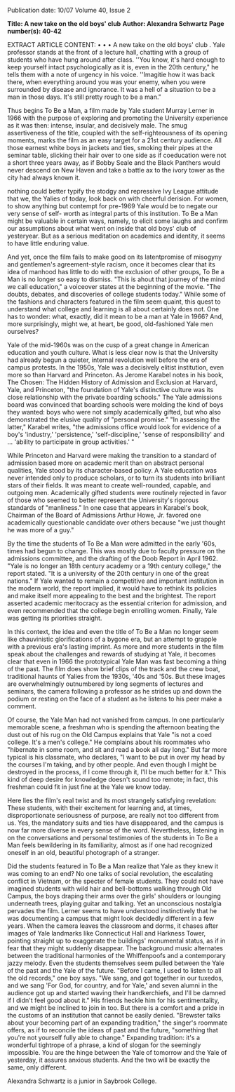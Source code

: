 Publication date: 10/07
Volume 40, Issue 2

**Title: A new take on the old boys' club**
**Author: Alexandra Schwartz**
**Page number(s): 40-42**

EXTRACT ARTICLE CONTENT:
• • 
• 
A new take on the old boys' club . 
Yale professor stands at the 
front of a lecture hall, chatting 
with a group of students who 
have hung around after class. ''You know, 
it's hard enough to keep yourself intact 
psychologically as it is, even in the 20th 
century," he tells them with a note of 
urgency in his voice. ''Imagitie how it 
was back there, when everything around 
you was your enemy, when you were 
surrounded by disease and ignorance. It 
was a hell of a situation to be a man in 
those days. It's still pretty rough to be a 
man." 

Thus begins To Be a Man, a film 
made by Yale student Murray Lerner in 
1966 with the purpose of exploring and 
promoting the University experience as it 
was then: intense, insular, and decisively 
male. The smug assertiveness of the title, 
coupled with the self-righteousness of its 
opening moments, marks the film as an 
easy target for a 21st century audience. All 
those earnest white boys in jackets and 
ties, smoking their pipes at the seminar 
table, slicking their hair over to one side 
as if coeducation were not a short three 
years away, as if Bobby Seale and the 
Black Panthers would never descend on 
New Haven and take a battle ax to the 
ivory tower as the city had always known 
it. 

nothing could better typify the stodgy 
and repressive Ivy League attitude that 
we, the Yalies of today, look back on with 
cheerful derision. For women, to show 
anything but contempt for pre-1969 Yale 
would be to negate our very sense of self-
worth as integral parts of this institution. 
To Be a Man might be valuable in certain 
ways, 
namely, to elicit some laughs and 
confirm our assumptions about what 
went on inside that old boys' club of 
yesteryear. But as a serious meditation on 
academics and identity, it seems to have 
little enduring value. 

And yet, once the film fails to make 
good on its latentpromise of misogyny and 
gentlemen's agreement-style racism, once 
it becomes clear that its idea of manhood 
has little to do with the exclusion of other 
groups, To Be a Man is no longer so easy 
to dismiss. "This is ahout that journey of 
the mind we call education," a voiceover 
states at the beginning of the movie. 
"The doubts, debates, and discoveries 
of college students today." While some 
of the fashions and characters featured 
in the film seem quaint, this quest to 
understand what college and learning 
is all about certainly does not. One has 
to wonder: what, exactly, did it mean to 
be a man at Yale in 1966? And, more 
surprisingly, might we, at heart, be good, 
old-fashioned Yale men ourselves? 

Yale of the mid-1960s was on the 
cusp of a great change in American 
education and youth culture. What is less 
clear now is that the University had already 
begun a quieter, internal revolution well 
before the era of campus protests. In 
the 1950s, Yale was a decisively elitist 
institution, even more so than Harvard 
and Princeton. As Jerome Karabel notes 
in his book, The Chosen: The Hidden History 
of Admission and Exclusion at Harvard, Yale, 
and Princeton, "the foundation of Yale's 
distinctive culture was its close relationship 
with the private boarding schools." The 
Yale admissions board was convinced 
that boarding schools were molding the 
kind of boys they wanted: boys who were 
not simply academically gifted, but who 
also demonstrated the elusive quality of 
"personal promise." "In assessing the 
latter," Karabel writes, "the admissions 
office would look for evidence of a boy's 
'industry,' 'persistence,' 'self-discipline,' 
'sense of responsibility' and ... 'ability to 
participate in group activities.' " 

While Princeton and Harvard were 
making the transition to a standard of 
admission based more on academic merit 
than on abstract personal qualities, Yale 
stood by its character-based policy. A 
Yale education was never intended only to 
produce scholars, or to turn its students 
into brilliant stars of their fields. It was 
meant to create well-rounded, capable, 
and outgoing men. Academically gifted 
students were routinely rejected in favor 
of those who seemed to better represent 
the University's rigorous standards of 
"manliness." In one case that appears in 
Karabel's book, Chairman of the Board 
of Admissions Arthur Howe, Jr. favored 
one academically questionable candidate 
over others because "we just thought he 
was more of a guy." 

By the time the students of To Be a 
Man were admitted in the early '60s, 
times had begun to change. This was 
mostly due to faculty pressure on the 
admissions committee, and the drafting 
of the Doob Report in April 1962. "Yale 
is no longer an 18th century academy or 
a 19th century college," the report stated. 
"It is a university of the 20th century in 
one of the great nations." If Yale wanted 
to remain a competitive and important 
institution in the modern world, the 
report implied, it would have to rethink its 
policies and make itself more appealing 
to the best and the brightest. The report 
asserted academic meritocracy as the 
essential criterion for admission, and 
even recommended that the college begin 
enrolling women. Finally, Yale was getting 
its priorities straight. 

In this context, the idea and even the 
title of To Be a Man no longer seem like 
chauvinistic glorifications of a bygone 
era, but an attempt to grapple with a 
previous era's lasting imprint. As more 
and more students in the film speak about 
the challenges and rewards of studying at 
Yale, it becomes clear that even in 1966 the 
prototypical Yale Man was fast becoming 
a thing of the past. The film does show 
brief clips of the track and the crew boat, 
traditional haunts of Yalies from the 
1930s, '40s and '50s. But these images are 
overwhelmingly outnumbered by long 
segments of lectures and seminars, the 
camera following a professor as he strides 
up and down the podium or resting on 
the face of a student as he listens to his 
peer make a comment. 

Of course, the Yale Man had not 
vanished from campus. In one particularly 
memorable scene, a freshman who is 
spending the afternoon beating the 
dust out of his rug on the Old Campus 
explains that Yale "is not a coed college. 
It's a men's college." He complains 
about his roommates who "hibernate 
in some room, and sit and read a book 
all day long." But far more typical is his 
classmate, who declares, "I want to be 
put in over my head by the courses I'm 
taking, and by other people. And even 
though I might be destroyed in the 
process, if I come through it, I'll be much 
better for it." This kind of deep desire for 
knowledge doesn't sound too remote; in 
fact, this freshman could fit in just fine at 
the Yale we know today. 

Here lies the film's real twist and 
its most strangely satisfying revelation: 
These students, with their excitement for 
learning and, at times, disproportionate 
seriousness of purpose, are really not too 
different from us. Yes, the mandatory 
suits and ties have disappeared, and the 
campus is now far more diverse in every 
sense of the word. Nevertheless, listening 
in on the conversations and personal 
testimonies of the students in To Be a 
Man feels bewildering in its familiarity, 
almost as if one had recognized oneself 
in an old, beautiful photograph of a 
stranger. 

Did the students featured in To Be a 
Man realize that Yale as they knew 
it was coming to an end? No one talks of 
social revolution, the escalating conflict 
in Vietnam, or the specter of female 
students. They could not have imagined 
students with wild hair and bell-bottoms 
walking through Old Campus, the boys 
draping their arms over the girls' shoulders 
or lounging underneath trees, playing 
guitar and talking. Yet an unconscious 
nostalgia pervades the film. Lerner seems 
to have understood instinctively that he 
was documenting a campus that might 
look decidedly different in a few years. 
When the camera leaves the classroom 
and dorms, it chases after images of Yale 
landmarks like Connecticut Hall and 
Harkness Tower, pointing straight up to 
exaggerate the buildings' monumental 
status, as if in fear that they might 
suddenly disappear. The background 
music alternates between the traditional 
harmonies of the Whiffenpoofs and a 
contemporary jazzy melody. Even the 
students themselves seem pulled between 
the Yale of the past and the Yale of the 
future. "Before I came, I used to listen 
to all the old records," one boy says. "We 
sang, and got together in our tuxedos, 
and we sang 'For God, for country, 
and for Yale,' and seven alumni in the 
audience got up and started waving their 
handkerchiefs, and I'll be damned if I 
didn't feel good about it." His friends 
heckle him for his sentimentality, and 
we might be inclined to join in too. But 
there is a comfort and a pride in the 
customs of an institution that cannot be 
easily denied. "Brewster talks about your 
becoming part of an expanding tradition," 
the singer's roommate offers, as if to 
reconcile the ideas of past and the future, 
"something that you're not yourself fully 
able to change." Expanding tradition: it's 
a wonderful tightrope of a phrase, a kind 
of slogan for the seemingly impossible. 
You are the hinge between the Yale of 
tomorrow and the Yale of yesterday, it 
assures anxious students. And the two 
will be exactly the same, only different. 

Alexandra Schwartz is a junior in Saybrook 
College.